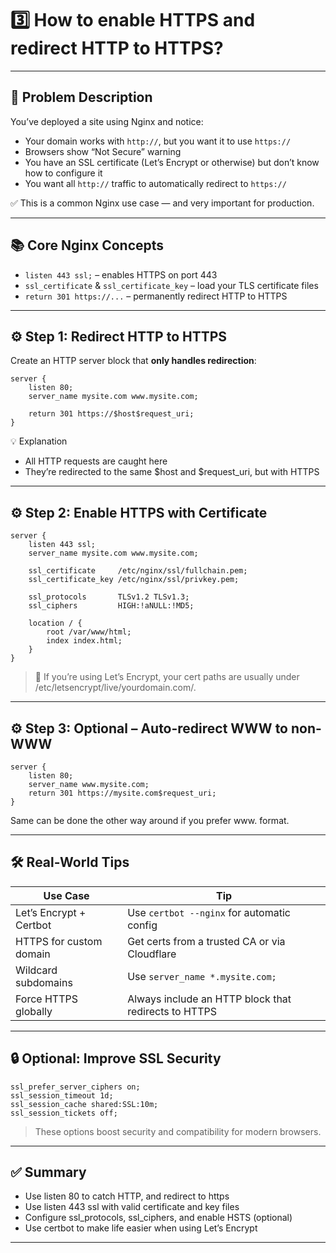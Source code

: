 # 3️⃣ How to enable HTTPS and redirect HTTP to HTTPS?

---

## 🧩 Problem Description

You’ve deployed a site using Nginx and notice:

- Your domain works with `http://`, but you want it to use `https://`
- Browsers show “Not Secure” warning
- You have an SSL certificate (Let’s Encrypt or otherwise) but don’t know how to configure it
- You want all `http://` traffic to automatically redirect to `https://`

✅ This is a common Nginx use case — and very important for production.

---

## 📚 Core Nginx Concepts

- `listen 443 ssl;` – enables HTTPS on port 443
- `ssl_certificate` & `ssl_certificate_key` – load your TLS certificate files
- `return 301 https://...` – permanently redirect HTTP to HTTPS

---

## ⚙️ Step 1: Redirect HTTP to HTTPS

Create an HTTP server block that **only handles redirection**:

```nginx
server {
    listen 80;
    server_name mysite.com www.mysite.com;

    return 301 https://$host$request_uri;
}
```

💡 Explanation

- All HTTP requests are caught here
- They’re redirected to the same $host and $request_uri, but with HTTPS

---

## ⚙️ Step 2: Enable HTTPS with Certificate

```nginx
server {
    listen 443 ssl;
    server_name mysite.com www.mysite.com;

    ssl_certificate     /etc/nginx/ssl/fullchain.pem;
    ssl_certificate_key /etc/nginx/ssl/privkey.pem;

    ssl_protocols       TLSv1.2 TLSv1.3;
    ssl_ciphers         HIGH:!aNULL:!MD5;

    location / {
        root /var/www/html;
        index index.html;
    }
}
```

> 🧠 If you’re using Let’s Encrypt, your cert paths are usually under /etc/letsencrypt/live/yourdomain.com/.

---

## ⚙️ Step 3: Optional – Auto-redirect WWW to non-WWW

```nginx
server {
    listen 80;
    server_name www.mysite.com;
    return 301 https://mysite.com$request_uri;
}
```

Same can be done the other way around if you prefer www. format.

---

## 🛠️ Real-World Tips

| Use Case                | Tip                                                  |
| ----------------------- | ---------------------------------------------------- |
| Let’s Encrypt + Certbot | Use `certbot --nginx` for automatic config           |
| HTTPS for custom domain | Get certs from a trusted CA or via Cloudflare        |
| Wildcard subdomains     | Use `server_name *.mysite.com;`                      |
| Force HTTPS globally    | Always include an HTTP block that redirects to HTTPS |

--- 

## 🔒 Optional: Improve SSL Security

```nginx
ssl_prefer_server_ciphers on;
ssl_session_timeout 1d;
ssl_session_cache shared:SSL:10m;
ssl_session_tickets off;
```

> These options boost security and compatibility for modern browsers.

---

## ✅ Summary

- Use listen 80 to catch HTTP, and redirect to https
- Use listen 443 ssl with valid certificate and key files
- Configure ssl_protocols, ssl_ciphers, and enable HSTS (optional)
- Use certbot to make life easier when using Let’s Encrypt

---

